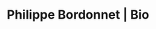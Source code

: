 ---
layout: layout.11ty.js
title: Philippe Bordonnet | Bio
sections:
  - type: "header"
    content:
      id:
      logo: "/logo.png"

  - type: "simpleText"
    content:
      id: 
      text: | 
        # Privacy Policy

        Information that is gathered from visitors :

        In common with other websites, log files are stored on the web server saving anonymous details such as the visitor's browser type, referring page and time of visit.

        Cookies are not used on this website.


  - type: "footer"
    content:
      id: footer
---